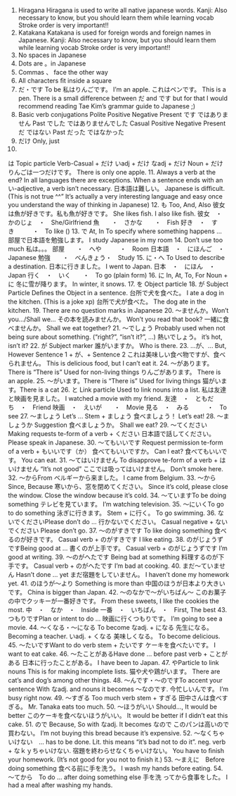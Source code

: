 1. Hiragana
Hiragana is used to 
write all native 
japanese words. 
Kanji: Also necessary to 
know, but you should 
learn them while 
learning vocab
Stroke order is very important!!
2. Katakana
Katakana is used for 
foreign words and 
foreign names in 
Japanese.
Kanji: Also necessary to 
know, but you should 
learn them while 
learning vocab
Stroke order is very important!!
3. No spaces in Japanese
4. Dots are 。in Japanese
5. Commas 、 face the other way
6. All characters ﬁt inside a square
7. だ・です
To be
私はりんごです。
I’m an apple.
これはペンです。
This is a pen.
There is a small diﬀerence between だ and です but for that I would recommend reading
Tae Kim’s grammar guide to Japanese ;)
8. Basic verb conjugations
Polite
Positive
Negative
Present
です
ではありません
Past
でした
ではありませんでした
Casual
Positive
Negative
Present
だ
ではない
Past
だった
ではなかった
9. だけ
Only, just
10.
は
Topic particle
Verb-Casual + だけ
いadj + だけ
なadj + だけ
Noun + だけ
りんごは一つだけです。
There is only one apple.
11. Always a verb at the end?
In all languages there are exceptions.
When a sentence ends with an い-adjective, a verb isn’t 
necessary.
日本語は難しい。
Japanese is diﬃcult.
(This is not true ^^” It’s actually a very interesting language and easy once you understand the way of 
thinking in Japanese)
12.
も
Too, And, Also
彼女は魚が好きです。私も魚が好きです。
She likes ﬁsh. I also like ﬁsh.
彼女　・　かのじょ　・　She/Girlfriend
魚　　・　さかな　　・　Fish
好き　・　すき　　　・　To like ()
13.
で
At, In
To specify where something happens …
部屋で日本語を勉強します。
I study Japanese in my room
14. Don’t use too much 私は。。。
部屋　　・　へや　　　・　Room
日本語　・　にほんご　・　Japanese
勉強　　・　べんきょう・　Study
15.
に・へ
To
Used to describe a destination.
日本に行きました。
I went to Japan.
日本　・　にほん　・　Japan
行く　・　いく　　・　To go (plain form)
16.
に
In, At, To, For
Noun + に
冬に雪が降ります。
In winter, it snows.
17.   を  Object particle
    18.   が   Subject  Particle
Deﬁnes the Object in a sentence.
台所で犬を食べた。
I ate a dog in the kitchen. (This is a joke xp)
台所で犬が食べた。
The dog ate in the kitchen.
19.
There are no question marks in Japanese
20.
～ませんか。Won’t you.../Shall we...
その本を読みませんか。
Won’t you read that book?
一緒に食べませんか。
Shall we eat together?
21.
～でしょう
Probably
used when not being sure about something. (“right?”, “isn’t it?”, ...)
熱いでしょう。
it’s hot, isn’t it?
22.
が
Subject marker
誰がいますか。
Who is there.
23.
...が、...
But, However
Sentence 1 + が、+ Sentence 2
これは美味しい食べ物ですが、食べられません。
This is delicious food, but I can’t eat it.
24.
～があります。There is
“There is”
Used for non-living things
りんごがあります。
There is an apple.
25.
～がいます。There is
“There is”
Used for living things
猫がいます。There is a cat
26.
と
Link particle
Used to link nouns into a list.
私は友達と映画を見ました。
I watched a movie with my friend.
友達　・　ともだち　・　Friend
映画　・　えいが　　・　Movie
見る　・　みる　　　・　To see
27.
～ましょう
Let’s ...
Stem + ましょう
食べましょう！
Let’s eat!
28.
～ましょうか
Suggestion
食べましょうか。
Shall we eat?
29.
～てください
Making requests
te-form of a verb + ください
日本語で話してください。
Please speak in Japanese.
30.
～てもいいです
Request permission
te-form of a verb + もいいです（か）
食べてもいいですか。
Can I eat?
食べてもいいです。
You can eat.
31.
～てはいけません
To disapprove
te-form of a verb + はいけません
“It’s not good”
ここでは吸ってはいけません。
Don’t smoke here.
32.
～からFrom
ベルギーから来ました。
I came from Belgium.
33.
～からSince, Because
寒いから、窓を閉めてください。
Since it’s cold, please close the window.
Close the window because it’s cold.
34.
～ていますTo be doing something
テレビを見ています。
I’m watching television.
35.
～にいくTo go to do something
泳ぎに行きます。
Stem + に行く。
To go swimming.
36.
ないでくださいPlease don’t do ...
行かないでください。
Casual negative + ないでください
Please don’t go.
37.
～のがすきです   To like doing something
食べるのが好きです。
Casual verb + のがすきです
I like eating.
38.
のがじょうずですBeing good at ...
書くのが上手です。
Casual verb + のがじょうずです
I’m good at writing.
39.
～のがへたです   Being bad at something
料理するのが下手です。
Casual verb + のがへたです
I’m bad at cooking.
40.
まだ～ていません
Hasn’t done … yet
まだ宿題をしていません。
I haven’t done my homework yet.
41.
のほうが～より
Something is more than
中国のほうが日本より大きいです。
China is bigger than Japan.
42.
～のなかで～がいちばん～
このお菓子の中でクッキーが一番好きです。
From these sweets, I like the cookies the most.
中　・　なか　・　Inside
一番　・　いちばん　・　First, The best
43.
つもりですPlan or intent to do ...
映画に行くつもりです。
I’m going to see a movie.
44.
～くなる・～になる
To become
なadj. + になる
先生になる。
Becoming a teacher.
いadj. + くなる
美味しくなる。
To become delicious.
45.
～たいですWant to do
verb stem + たいです
ケーキを食べたいです。
I want to eat cake.
46.
～たことがあるHave done … before
past verb + ことがある
日本に行ったことがある。
I have been to Japan.
47.
やParticle to link nouns
This is for making incomplete lists.
猫や犬や鶏がいます。
There are cat’s and dog’s among other things.
48.
～んです・～のですTo accent your sentence
With なadj. and nouns it becomes ～なのです.
今忙しいんです。
I’m busy right now.
49.
～すぎる
Too much
verb stem + すぎる
田中さんは食べすぎる。
Mr. Tanaka eats too much.
50.
～ほうがいい
Should..., It would be better
このケーキを食べないほうがいい。
It would be better if I didn’t eat this cake.
51.
ので
Because, So
with なadj. It becomes なので
このパンは高いので買わない。
I’m not buying this bread because it’s expensive.
52.
～なくちゃいけない　... has to be done.
Lit. this means “it’s bad not to do it”.   neg. verb + なｋｙちゃいけない.
宿題を終わらせなくちゃいけない。
You have to ﬁnish your homework. (It’s not good for you not to ﬁnish it.)
53.
～まえに　Before doing something
食べる前に手を洗う。
I wash my hands before eating.
54.
～てから　To do … after doing something else
手を洗 ってから食事をした。
I had a meal after washing my hands.
